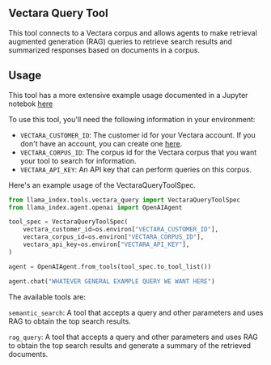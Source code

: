 ## Vectara Query Tool

This tool connects to a Vectara corpus and allows agents to make retrieval augmented generation (RAG) queries to retrieve search results and summarized responses based on documents in a corpus.

## Usage

This tool has a more extensive example usage documented in a Jupyter notebok [here](valid_link_to_notebok)

To use this tool, you'll need the following information in your environment:

- `VECTARA_CUSTOMER_ID`: The customer id for your Vectara account. If you don't have an account, you can create one [here](https://console.vectara.com/signup).
- `VECTARA_CORPUS_ID`: The corpus id for the Vectara corpus that you want your tool to search for information.
- `VECTARA_API_KEY`: An API key that can perform queries on this corpus.

Here's an example usage of the VectaraQueryToolSpec.

```python
from llama_index.tools.vectara_query import VectaraQueryToolSpec
from llama_index.agent.openai import OpenAIAgent

tool_spec = VectaraQueryToolSpec(
    vectara_customer_id=os.environ["VECTARA_CUSTOMER_ID"],
    vectara_corpus_id=os.environ["VECTARA_CORPUS_ID"],
    vectara_api_key=os.environ["VECTARA_API_KEY"],
)

agent = OpenAIAgent.from_tools(tool_spec.to_tool_list())

agent.chat("WHATEVER GENERAL EXAMPLE QUERY WE WANT HERE")
```

The available tools are:

`semantic_search`: A tool that accepts a query and other parameters and uses RAG to obtain the top search results.

`rag_query`: A tool that accepts a query and other parameters and uses RAG to obtain the top search results and generate a summary of the retrieved documents.
